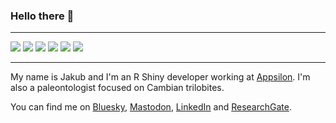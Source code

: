 ### Hello there 👋

---

![](https://img.shields.io/badge/OS-Linux-blue?logo=linux&logoColor=white)
![](https://img.shields.io/badge/Code-R-blue?logo=R&logoColor=white)
![](https://img.shields.io/badge/Code-Python-blue?logo=Python&logoColor=white)
![](https://img.shields.io/badge/Code-JavaScript-blue?logo=JavaScript&logoColor=white)
![](https://img.shields.io/badge/Editor-VSCode-blue?logo=visual-studio-code&logoColor=white)
![](https://img.shields.io/badge/Editor-RStudio-blue?logo=rstudio&logoColor=white)

---

My name is Jakub and I'm an R Shiny developer working at [Appsilon](https://appsilon.com). I'm also a paleontologist focused on Cambian trilobites.

You can find me on [Bluesky](https://bsky.app/profile/q-nowicki.bsky.social), [Mastodon](https://fosstodon.org/@q_nowicki), [LinkedIn](https://www.linkedin.com/in/jakub-nowicki) and [ResearchGate](https://www.researchgate.net/profile/Jakub_Nowicki).
